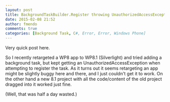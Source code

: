 ```yaml
---
layout: post
title: BackgroundTaskBuilder.Register throwing UnauthorizedAccessException
date: 2015-02-08 21:52
author: fmendo
comments: true
categories: [Background Task, C#, Error, Error, Windows Phone]
---
```

Very quick post here.

So I recently retargeted a WP8 app to WP8.1 (Silverlight) and tried adding a background task, but kept getting an UnauthorizedAccessException when attempting to register the task.
As it turns out it seems retargeting an app might be slightly buggy here and there, and I just couldn't get it to work. On the other hand a new 8.1 project with all the code/content of the old project dragged into it worked just fine.

(Well, that was half a day wasted.)
